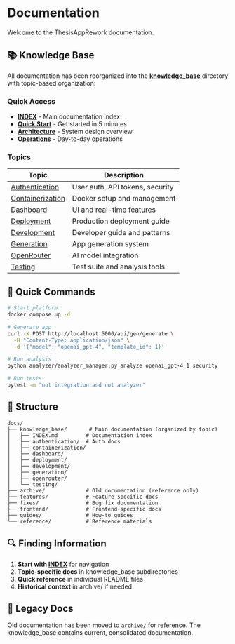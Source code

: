 # Documentation

Welcome to the ThesisAppRework documentation.

## 📚 Knowledge Base

All documentation has been reorganized into the **[knowledge_base](knowledge_base/)** directory with topic-based organization:

### Quick Access

- **[INDEX](knowledge_base/INDEX.md)** - Main documentation index
- **[Quick Start](knowledge_base/QUICKSTART.md)** - Get started in 5 minutes
- **[Architecture](knowledge_base/architecture.md)** - System design overview
- **[Operations](knowledge_base/OPERATIONS.md)** - Day-to-day operations

### Topics

| Topic | Description |
|-------|-------------|
| [Authentication](knowledge_base/authentication/) | User auth, API tokens, security |
| [Containerization](knowledge_base/containerization/) | Docker setup and management |
| [Dashboard](knowledge_base/dashboard/) | UI and real-time features |
| [Deployment](knowledge_base/deployment/) | Production deployment guide |
| [Development](knowledge_base/development/) | Developer guide and patterns |
| [Generation](knowledge_base/generation/) | App generation system |
| [OpenRouter](knowledge_base/openrouter/) | AI model integration |
| [Testing](knowledge_base/testing/) | Test suite and analysis tools |

## 🚀 Quick Commands

```bash
# Start platform
docker compose up -d

# Generate app
curl -X POST http://localhost:5000/api/gen/generate \
  -H "Content-Type: application/json" \
  -d '{"model": "openai_gpt-4", "template_id": 1}'

# Run analysis
python analyzer/analyzer_manager.py analyze openai_gpt-4 1 security

# Run tests
pytest -m "not integration and not analyzer"
```

## 📁 Structure

```
docs/
├── knowledge_base/       # Main documentation (organized by topic)
│   ├── INDEX.md         # Documentation index
│   ├── authentication/  # Auth docs
│   ├── containerization/
│   ├── dashboard/
│   ├── deployment/
│   ├── development/
│   ├── generation/
│   ├── openrouter/
│   └── testing/
├── archive/             # Old documentation (reference only)
├── features/            # Feature-specific docs
├── fixes/               # Bug fix documentation
├── frontend/            # Frontend-specific docs
├── guides/              # How-to guides
└── reference/           # Reference materials
```

## 🔍 Finding Information

1. **Start with [INDEX](knowledge_base/INDEX.md)** for navigation
2. **Topic-specific docs** in knowledge_base subdirectories
3. **Quick reference** in individual README files
4. **Historical context** in archive/ if needed

## 📝 Legacy Docs

Old documentation has been moved to `archive/` for reference. The knowledge_base contains current, consolidated documentation.
